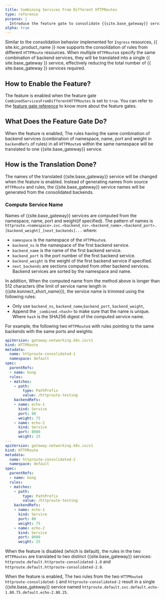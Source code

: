 ```yaml
---
title: Combining Services From Different HTTPRoutes 
type: reference
purpose: |
  Introduce the feature gate to consolidate {{site.base_gateway}} services by combining rules from different HTTPRoutes
alpha: true
---
```


Similar to the consolidation behavior implemented for `Ingress` resources, {{ site.kic_product_name }} now supports the consolidation of rules from different `HTTPRoute` resources. When multiple `HTTPRoute`s specify the same combination of backend services, they will be translated into a single {{ site.base_gateway }} service, effectively reducing the total number of {{ site.base_gateway }} services required.

## How to Enable the Feature?
The feature is enabled when the feature gate `CombinedServicesFromDifferentHTTPRoutes` is set to `true`. You can refer to the [feature gate reference](/kubernetes-ingress-controller/{{page.release}}/reference/feature-gates) to know more about the feature gates.

## What Does the Feature Gate Do?
When the feature is enabled, The rules having the same combination of backend services (combination of namespace, name, port and weight in `backendRefs` of rules)
in all `HTTPRoute`s within the same namespace will be translated to one {{site.base_gateway}} service.

## How is the Translation Done?

The names of the translated {{site.base_gateway}} service will be changed when the feature is enabled. Instead of generating names from source `HTTPRoute`
and rules, the {{site.base_gateway}} service names will be generated from the consolidated backends.

### Compute Service Name

Names of {{site.base_gateway}} services are computed from the namespace, name, port and weight(if specified). The pattern of names is
`httproute.<namespace>.svc.<backend_ns>.<backend_name>.<backend_port>.[backend_weight]_[next_backends]...` where:
 - `namespace` is the namespace of the `HTTPRoute`s.
 - `backend_ns` is the namespace of the first backend service.
 - `backend_name` is the name of the first backend service.
 - `backend_port` is the port number of the first backend service.
 - `backend_weight` is the weight of the first backend service if specified.
 - `next_backends` are sections computed from other backend services. Backend services are sorted by the namespace and name.

 In addition, When the computed name from the method above is longer than 512 characters (the limit of service name length in {{site.konnect_short_name}}), the service name is trimmed using the following rules:
- Only use `backend_ns`, `backend_name`,`backend_port`, `backend_weight`,
- Append the `_combined.<hash>` to make sure that the name is unique. Where `hash` is the SHA256 digest of the computed service name.

For example, the following two `HTTPRoute`s with rules pointing to the same backends with the same ports and weights:

```yaml
apiVersion: gateway.networking.k8s.io/v1
kind: HTTPRoute
metadata:
  name: httproute-consolidated-1
  namespace: default
spec:
  parentRefs:
  - name: kong
  rules:
  - matches:
    - path:
        type: PathPrefix
        value: /httproute-testing
    backendRefs:
    - name: echo-1
      kind: Service
      port: 80
      weight: 75
    - name: echo-2
      kind: Service
      port: 8080
      weight: 25
---
apiVersion: gateway.networking.k8s.io/v1
kind: HTTPRoute
metadata:
  name: httproute-consolidated-2
  namespace: default
spec:
  parentRefs:
  - name: kong
  rules:
  - matches:
    - path:
        type: PathPrefix
        value: /httproute-testing
    backendRefs:
    - name: echo-1
      kind: Service
      port: 80
      weight: 75
    - name: echo-2
      kind: Service
      port: 8080
      weight: 25
```

When the feature is disabled (which is default), the rules in the two `HTTPRoutes` are translated to two distinct {{site.base_gateway}} services:
`httproute.default.httproute-consolidated-1.0` and `httproute.default.httproute-consolidated-2.0`.

When the feature is enabled, The two rules from the two `HTTPRoute`s `httproute-consolidated-1` and `httproute-consolidated-2` result in a single {{site.base_gateway}} service named `httproute.default.svc.default.echo-1.80.75.default.echo-2.80.25`.
